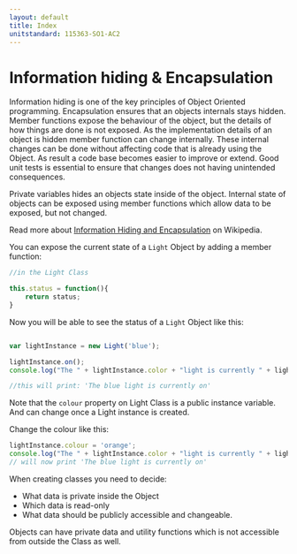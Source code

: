 ```yaml
---
layout: default
title: Index
unitstandard: 115363-SO1-AC2
---
```


# Information hiding & Encapsulation

Information hiding is one of the key principles of Object Oriented programming. Encapsulation ensures that an objects internals stays hidden. Member functions expose the behaviour of the object, but the details of how things are done is not exposed. As the implementation details of an object is hidden member function can change internally. These internal changes can be done  without affecting code that is already using the Object. As result a code base becomes easier to improve or extend. Good unit tests is essential to ensure that changes does not having unintended consequences.

Private variables hides an objects state inside of the object. Internal state of objects can be exposed using member functions which allow data to be exposed, but not changed.

Read more about [Information Hiding and Encapsulation](https://en.wikipedia.org/wiki/Information_hiding) on Wikipedia.

You can expose the current state of a `Light` Object by adding a member function:

```javascript
//in the Light Class

this.status = function(){
    return status;
}
```

Now you will be able to see the status of a `Light` Object like this:

```javascript

var lightInstance = new Light('blue');

lightInstance.on();
console.log("The " + lightInstance.color + "light is currently " + lightInstance.status());

//this will print: 'The blue light is currently on'
```

Note that the `colour` property on Light Class is a public instance variable. And can change once a Light instance is created.

Change the colour like this:

```javascript
lightInstance.colour = 'orange';
console.log("The " + lightInstance.color + "light is currently " + lightInstance.status());
// will now print 'The blue light is currently on'
```

When creating classes you need to decide:
  * What data is private inside the Object
  * Which data is read-only
  * What data should be publicly accessible and changeable.

Objects can have private data and utility functions which is not accessible from outside the Class as well.
